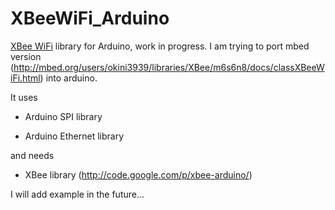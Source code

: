 # XBeeWiFi_Arduino #
[XBee WiFi](http://www.digi.com/products/wireless-wired-embedded-solutions/zigbee-rf-modules/point-multipoint-rfmodules/xbee-wi-fi#overview "XBee WiFi") library for Arduino, work in progress. 
I am trying to port mbed version (http://mbed.org/users/okini3939/libraries/XBee/m6s6n8/docs/classXBeeWiFi.html) into arduino.

It uses 

- Arduino SPI library 

- Arduino Ethernet library

and needs 

- XBee library (http://code.google.com/p/xbee-arduino/)

I will add example in the future...
